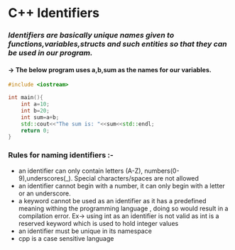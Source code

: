 # C++ Identifiers

### *Identifiers are basically unique names given to functions,variables,structs and such entities so that they can be used in our program.*

#### &rarr; The below program uses a,b,sum as the names for our variables.

``` cpp
#include <iostream>

int main(){
    int a=10;
    int b=20;
    int sum=a+b;
    std::cout<<"The sum is: "<<sum<<std::endl;
    return 0;
}
```

### Rules for naming identifiers :-

* an identifier can only contain letters (A-Z), numbers(0-9),underscores(_). Special characters/spaces are not allowed
* an identifier cannot begin with a number, it can only begin with a letter or an underscore.
* a keyword cannot be used as an identifier as it has a predefined meaning withing the programming language , doing so would result in a compilation error. Ex-> using int as an identifier is not valid as int is a reserved keyword which is used to hold integer values
* an identifier must be unique in its namespace
* cpp is a case sensitive language 

